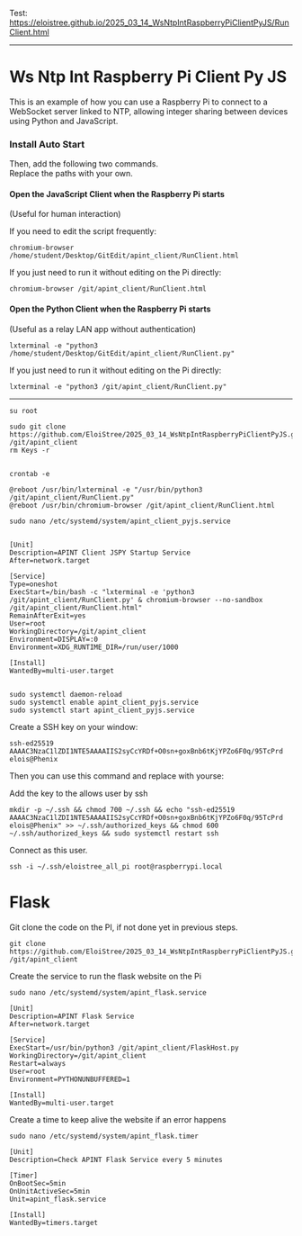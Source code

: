 
Test: https://eloistree.github.io/2025_03_14_WsNtpIntRaspberryPiClientPyJS/RunClient.html

-----------

# Ws Ntp Int Raspberry Pi Client Py JS  

This is an example of how you can use a Raspberry Pi to connect to a WebSocket server linked to NTP, allowing integer sharing between devices using Python and JavaScript.  

### Install Auto Start  

Then, add the following two commands.  
Replace the paths with your own.  

#### Open the JavaScript Client when the Raspberry Pi starts  
(Useful for human interaction)  

If you need to edit the script frequently:  
```
chromium-browser /home/student/Desktop/GitEdit/apint_client/RunClient.html
```  
If you just need to run it without editing on the Pi directly:  
```
chromium-browser /git/apint_client/RunClient.html
```  

#### Open the Python Client when the Raspberry Pi starts  
(Useful as a relay LAN app without authentication)  
```
lxterminal -e "python3 /home/student/Desktop/GitEdit/apint_client/RunClient.py"
```  
If you just need to run it without editing on the Pi directly:  
```
lxterminal -e "python3 /git/apint_client/RunClient.py"
```


--------------

```
su root

sudo git clone https://github.com/EloiStree/2025_03_14_WsNtpIntRaspberryPiClientPyJS.git /git/apint_client
rm Keys -r


crontab -e

@reboot /usr/bin/lxterminal -e "/usr/bin/python3 /git/apint_client/RunClient.py"
@reboot /usr/bin/chromium-browser /git/apint_client/RunClient.html

```



```
sudo nano /etc/systemd/system/apint_client_pyjs.service
```


```

[Unit]
Description=APINT Client JSPY Startup Service
After=network.target

[Service]
Type=oneshot
ExecStart=/bin/bash -c "lxterminal -e 'python3 /git/apint_client/RunClient.py' & chromium-browser --no-sandbox /git/apint_client/RunClient.html"
RemainAfterExit=yes
User=root
WorkingDirectory=/git/apint_client
Environment=DISPLAY=:0
Environment=XDG_RUNTIME_DIR=/run/user/1000

[Install]
WantedBy=multi-user.target


```


```
sudo systemctl daemon-reload
sudo systemctl enable apint_client_pyjs.service
sudo systemctl start apint_client_pyjs.service

```




Create a SSH key on your window:
```
ssh-ed25519 AAAAC3NzaC1lZDI1NTE5AAAAIIS2syCcYRDf+O0sn+goxBnb6tKjYPZo6F0q/95TcPrd elois@Phenix
```
Then you can use this command and replace with yourse:

Add the key to the allows user by ssh  
```
mkdir -p ~/.ssh && chmod 700 ~/.ssh && echo "ssh-ed25519 AAAAC3NzaC1lZDI1NTE5AAAAIIS2syCcYRDf+O0sn+goxBnb6tKjYPZo6F0q/95TcPrd elois@Phenix" >> ~/.ssh/authorized_keys && chmod 600 ~/.ssh/authorized_keys && sudo systemctl restart ssh
```

Connect as this user.
```
ssh -i ~/.ssh/eloistree_all_pi root@raspberrypi.local
```



# Flask


Git clone the code on the PI, if not done yet in previous steps.
```
git clone https://github.com/EloiStree/2025_03_14_WsNtpIntRaspberryPiClientPyJS.git /git/apint_client
```

Create the service to run the flask website on the Pi
```
sudo nano /etc/systemd/system/apint_flask.service
```

```
[Unit]
Description=APINT Flask Service
After=network.target

[Service]
ExecStart=/usr/bin/python3 /git/apint_client/FlaskHost.py
WorkingDirectory=/git/apint_client
Restart=always
User=root
Environment=PYTHONUNBUFFERED=1

[Install]
WantedBy=multi-user.target

```

Create a time to keep alive the website if an error happens

```
sudo nano /etc/systemd/system/apint_flask.timer

```

```
[Unit]
Description=Check APINT Flask Service every 5 minutes

[Timer]
OnBootSec=5min
OnUnitActiveSec=5min
Unit=apint_flask.service

[Install]
WantedBy=timers.target
```